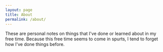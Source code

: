 ```yaml
---
layout: page
title: About
permalink: /about/
---
```


These are personal notes on things that I've done or learned about in my free time. Because this free time seems to come in spurts, I tend to forget how I've done things before.
